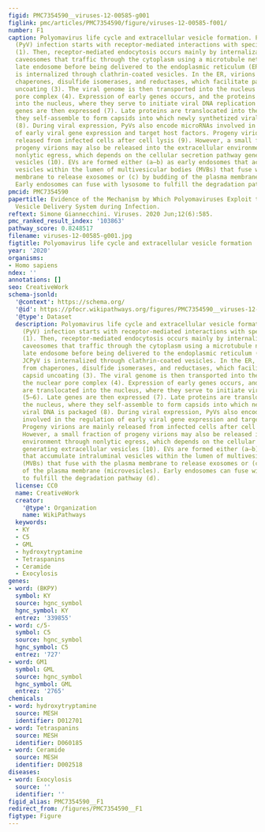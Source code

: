 ```yaml
---
figid: PMC7354590__viruses-12-00585-g001
figlink: pmc/articles/PMC7354590/figure/viruses-12-00585-f001/
number: F1
caption: Polyomavirus life cycle and extracellular vesicle formation. Polyomavirus
  (PyV) infection starts with receptor-mediated interactions with specific receptors
  (1). Then, receptor-mediated endocytosis occurs mainly by internalization through
  caveosomes that traffic through the cytoplasm using a microtubule network to the
  late endosome before being delivered to the endoplasmic reticulum (ER) (2–3). JCPyV
  is internalized through clathrin-coated vesicles. In the ER, virions benefit from
  chaperones, disulfide isomerases, and reductases, which facilitate partial capsid
  uncoating (3). The viral genome is then transported into the nucleus via the nuclear
  pore complex (4). Expression of early genes occurs, and the proteins are translocated
  into the nucleus, where they serve to initiate viral DNA replication (5–6). Late
  genes are then expressed (7). Late proteins are translocated into the nucleus, where
  they self-assemble to form capsids into which newly synthetized viral DNA is packaged
  (8). During viral expression, PyVs also encode microRNAs involved in the regulation
  of early viral gene expression and target host factors. Progeny virions are mainly
  released from infected cells after cell lysis (9). However, a small fraction of
  progeny virions may also be released into the extracellular environment through
  nonlytic egress, which depends on the cellular secretion pathway generating extracellular
  vesicles (10). EVs are formed either (a–b) as early endosomes that accumulate intraluminal
  vesicles within the lumen of multivesicular bodies (MVBs) that fuse with the plasma
  membrane to release exosomes or (c) by budding of the plasma membrane (microvesicles).
  Early endosomes can fuse with lysosome to fulfill the degradation pathway (d).
pmcid: PMC7354590
papertitle: Evidence of the Mechanism by Which Polyomaviruses Exploit the Extracellular
  Vesicle Delivery System during Infection.
reftext: Simone Giannecchini. Viruses. 2020 Jun;12(6):585.
pmc_ranked_result_index: '103863'
pathway_score: 0.8248517
filename: viruses-12-00585-g001.jpg
figtitle: Polyomavirus life cycle and extracellular vesicle formation
year: '2020'
organisms:
- Homo sapiens
ndex: ''
annotations: []
seo: CreativeWork
schema-jsonld:
  '@context': https://schema.org/
  '@id': https://pfocr.wikipathways.org/figures/PMC7354590__viruses-12-00585-g001.html
  '@type': Dataset
  description: Polyomavirus life cycle and extracellular vesicle formation. Polyomavirus
    (PyV) infection starts with receptor-mediated interactions with specific receptors
    (1). Then, receptor-mediated endocytosis occurs mainly by internalization through
    caveosomes that traffic through the cytoplasm using a microtubule network to the
    late endosome before being delivered to the endoplasmic reticulum (ER) (2–3).
    JCPyV is internalized through clathrin-coated vesicles. In the ER, virions benefit
    from chaperones, disulfide isomerases, and reductases, which facilitate partial
    capsid uncoating (3). The viral genome is then transported into the nucleus via
    the nuclear pore complex (4). Expression of early genes occurs, and the proteins
    are translocated into the nucleus, where they serve to initiate viral DNA replication
    (5–6). Late genes are then expressed (7). Late proteins are translocated into
    the nucleus, where they self-assemble to form capsids into which newly synthetized
    viral DNA is packaged (8). During viral expression, PyVs also encode microRNAs
    involved in the regulation of early viral gene expression and target host factors.
    Progeny virions are mainly released from infected cells after cell lysis (9).
    However, a small fraction of progeny virions may also be released into the extracellular
    environment through nonlytic egress, which depends on the cellular secretion pathway
    generating extracellular vesicles (10). EVs are formed either (a–b) as early endosomes
    that accumulate intraluminal vesicles within the lumen of multivesicular bodies
    (MVBs) that fuse with the plasma membrane to release exosomes or (c) by budding
    of the plasma membrane (microvesicles). Early endosomes can fuse with lysosome
    to fulfill the degradation pathway (d).
  license: CC0
  name: CreativeWork
  creator:
    '@type': Organization
    name: WikiPathways
  keywords:
  - KY
  - C5
  - GML
  - hydroxytryptamine
  - Tetraspanins
  - Ceramide
  - Exocylosis
genes:
- word: (ВКРУ)
  symbol: KY
  source: hgnc_symbol
  hgnc_symbol: KY
  entrez: '339855'
- word: c/5-
  symbol: C5
  source: hgnc_symbol
  hgnc_symbol: C5
  entrez: '727'
- word: GM1
  symbol: GML
  source: hgnc_symbol
  hgnc_symbol: GML
  entrez: '2765'
chemicals:
- word: hydroxytryptamine
  source: MESH
  identifier: D012701
- word: Tetraspanins
  source: MESH
  identifier: D060185
- word: Ceramide
  source: MESH
  identifier: D002518
diseases:
- word: Exocylosis
  source: ''
  identifier: ''
figid_alias: PMC7354590__F1
redirect_from: /figures/PMC7354590__F1
figtype: Figure
---
```

